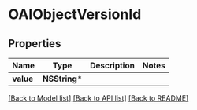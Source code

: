 # OAIObjectVersionId

## Properties
Name | Type | Description | Notes
------------ | ------------- | ------------- | -------------
**value** | **NSString*** |  | 

[[Back to Model list]](../README.md#documentation-for-models) [[Back to API list]](../README.md#documentation-for-api-endpoints) [[Back to README]](../README.md)


